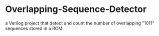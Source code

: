 # Overlapping-Sequence-Detector
a Verilog project that detect and count the number of overlapping "1011" sequences stored in a ROM. 

